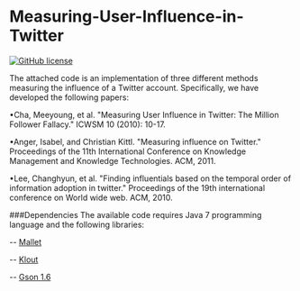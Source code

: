 # Measuring-User-Influence-in-Twitter

[![GitHub license](https://img.shields.io/github/license/mashape/apistatus.svg)](http://opensource.org/licenses/MIT)

The attached code is an implementation of three different methods measuring the influence of a Twitter account. Specifically, we have developed the following papers:

&bull;Cha, Meeyoung, et al. "Measuring User Influence in Twitter: The Million Follower Fallacy." ICWSM 10 (2010): 10-17.

&bull;Anger, Isabel, and Christian Kittl. "Measuring influence on Twitter." Proceedings of the 11th International Conference on Knowledge Management and Knowledge Technologies. ACM, 2011.

&bull;Lee, Changhyun, et al. "Finding influentials based on the temporal order of information adoption in twitter." Proceedings of the 19th international conference on World wide web. ACM, 2010.

###Dependencies
The available code requires Java 7 programming language and the following libraries:

-- <a href="https://github.com/mimno/Mallet">Mallet</a> 

-- <a href="https://github.com/Anish2/Klout-Java-Wrapper">Klout</a> 

-- <a href="http://mvnrepository.com/artifact/com.google.code.gson/gson/1.6"> Gson 1.6</a>
